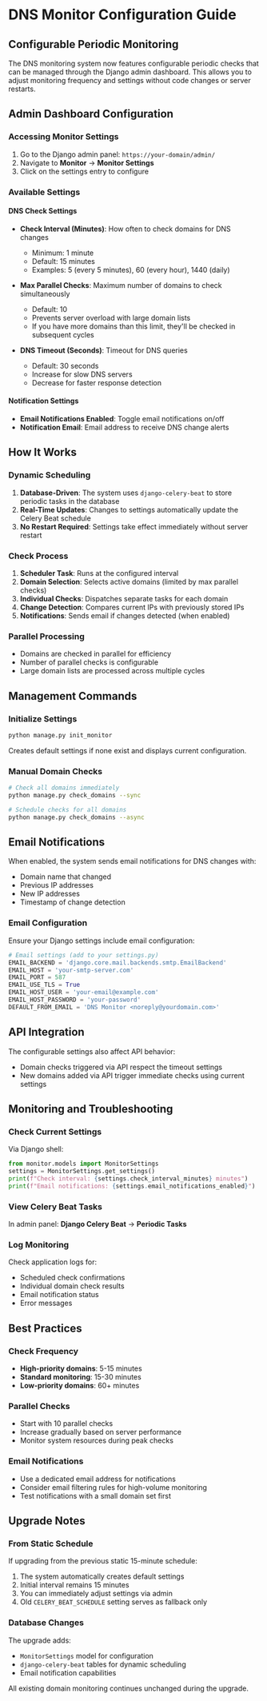 # DNS Monitor Configuration Guide

## Configurable Periodic Monitoring

The DNS monitoring system now features configurable periodic checks that can be managed through the Django admin dashboard. This allows you to adjust monitoring frequency and settings without code changes or server restarts.

## Admin Dashboard Configuration

### Accessing Monitor Settings

1. Go to the Django admin panel: `https://your-domain/admin/`
2. Navigate to **Monitor** → **Monitor Settings**
3. Click on the settings entry to configure

### Available Settings

#### DNS Check Settings

- **Check Interval (Minutes)**: How often to check domains for DNS changes
  - Minimum: 1 minute
  - Default: 15 minutes
  - Examples: 5 (every 5 minutes), 60 (every hour), 1440 (daily)

- **Max Parallel Checks**: Maximum number of domains to check simultaneously
  - Default: 10
  - Prevents server overload with large domain lists
  - If you have more domains than this limit, they'll be checked in subsequent cycles

- **DNS Timeout (Seconds)**: Timeout for DNS queries
  - Default: 30 seconds
  - Increase for slow DNS servers
  - Decrease for faster response detection

#### Notification Settings

- **Email Notifications Enabled**: Toggle email notifications on/off
- **Notification Email**: Email address to receive DNS change alerts

## How It Works

### Dynamic Scheduling

1. **Database-Driven**: The system uses `django-celery-beat` to store periodic tasks in the database
2. **Real-Time Updates**: Changes to settings automatically update the Celery Beat schedule
3. **No Restart Required**: Settings take effect immediately without server restart

### Check Process

1. **Scheduler Task**: Runs at the configured interval
2. **Domain Selection**: Selects active domains (limited by max parallel checks)
3. **Individual Checks**: Dispatches separate tasks for each domain
4. **Change Detection**: Compares current IPs with previously stored IPs
5. **Notifications**: Sends email if changes detected (when enabled)

### Parallel Processing

- Domains are checked in parallel for efficiency
- Number of parallel checks is configurable
- Large domain lists are processed across multiple cycles

## Management Commands

### Initialize Settings

```bash
python manage.py init_monitor
```

Creates default settings if none exist and displays current configuration.

### Manual Domain Checks

```bash
# Check all domains immediately
python manage.py check_domains --sync

# Schedule checks for all domains
python manage.py check_domains --async
```

## Email Notifications

When enabled, the system sends email notifications for DNS changes with:

- Domain name that changed
- Previous IP addresses
- New IP addresses
- Timestamp of change detection

### Email Configuration

Ensure your Django settings include email configuration:

```python
# Email settings (add to your settings.py)
EMAIL_BACKEND = 'django.core.mail.backends.smtp.EmailBackend'
EMAIL_HOST = 'your-smtp-server.com'
EMAIL_PORT = 587
EMAIL_USE_TLS = True
EMAIL_HOST_USER = 'your-email@example.com'
EMAIL_HOST_PASSWORD = 'your-password'
DEFAULT_FROM_EMAIL = 'DNS Monitor <noreply@yourdomain.com>'
```

## API Integration

The configurable settings also affect API behavior:

- Domain checks triggered via API respect the timeout settings
- New domains added via API trigger immediate checks using current settings

## Monitoring and Troubleshooting

### Check Current Settings

Via Django shell:
```python
from monitor.models import MonitorSettings
settings = MonitorSettings.get_settings()
print(f"Check interval: {settings.check_interval_minutes} minutes")
print(f"Email notifications: {settings.email_notifications_enabled}")
```

### View Celery Beat Tasks

In admin panel: **Django Celery Beat** → **Periodic Tasks**

### Log Monitoring

Check application logs for:
- Scheduled check confirmations
- Individual domain check results
- Email notification status
- Error messages

## Best Practices

### Check Frequency

- **High-priority domains**: 5-15 minutes
- **Standard monitoring**: 15-30 minutes
- **Low-priority domains**: 60+ minutes

### Parallel Checks

- Start with 10 parallel checks
- Increase gradually based on server performance
- Monitor system resources during peak checks

### Email Notifications

- Use a dedicated email address for notifications
- Consider email filtering rules for high-volume monitoring
- Test notifications with a small domain set first

## Upgrade Notes

### From Static Schedule

If upgrading from the previous static 15-minute schedule:

1. The system automatically creates default settings
2. Initial interval remains 15 minutes
3. You can immediately adjust settings via admin
4. Old `CELERY_BEAT_SCHEDULE` setting serves as fallback only

### Database Changes

The upgrade adds:
- `MonitorSettings` model for configuration
- `django-celery-beat` tables for dynamic scheduling
- Email notification capabilities

All existing domain monitoring continues unchanged during the upgrade.
